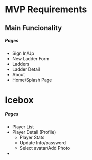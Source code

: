 # MVP Requirements

## Main Funcionality

##### Pages

* Sign In/Up
* New Ladder Form
* Ladders
* Ladder Detail
* About
* Home/Splash Page

# Icebox

##### Pages

* Player List
* Player Detail (Profile)
  * Player Stats
  * Update Info/password
  * Select avatar/Add Photo
* 